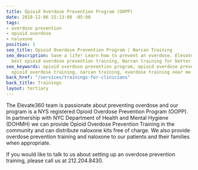 ```yaml
---
title: Opioid Overdose Prevention Program (OOPP)
date: 2018-12-06 15:13:00 -05:00
tags:
- overdose prevention
- opioid overdose
- naloxone
position: 1
seo_title: Opioid Overdose Prevention Program | Narcan Training
seo_description: Save a life! Learn how to prevent an overdose. Elevate360 offers
  best opioid overdose prevention training, Narcan training for better future.
seo_keywords: opioid overdose prevention program, opioid overdose prevention training,
  opioid overdose training, narcan training, overdose training near me
back_href: "/services/trainings-for-clinicians"
back_title: Trainings
layout: tertiary
---
```


The Elevate360 team is passionate about preventing overdose and our program is a NYS registered Opioid Overdose Prevention Program (OOPP). In partnership with NYC Department of Health and Mental Hygiene (DOHMH) we can provide Opioid Overdose Prevention Training in the community and can distribute naloxone kits free of charge. We also provide overdose prevention training and naloxone to our patients and their families when appropriate.

If you would like to talk to us about setting up an overdose prevention training, please call us at 212.204.8430.
